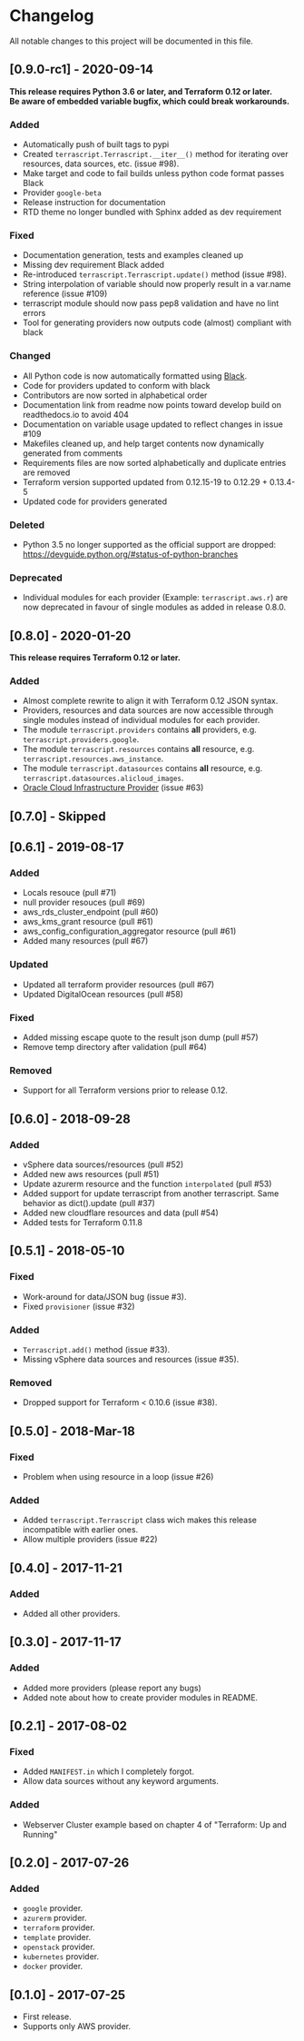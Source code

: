 # Changelog
All notable changes to this project will be documented in this file.

## [0.9.0-rc1] - 2020-09-14
**This release requires Python 3.6 or later, and Terraform 0.12 or later.**  
**Be aware of embedded variable bugfix, which could break workarounds.**  
### Added
* Automatically push of built tags to pypi
* Created ``terrascript.Terrascript.__iter__()`` method for iterating over resources, data sources, etc.  (issue #98).
* Make target and code to fail builds unless python code format passes Black
* Provider `google-beta`
* Release instruction for documentation
* RTD theme no longer bundled with Sphinx added as dev requirement
### Fixed
* Documentation generation, tests and examples cleaned up
* Missing dev requirement Black added
* Re-introduced ``terrascript.Terrascript.update()`` method (issue #98).
* String interpolation of variable should now properly result in a var.name reference (issue #109)
* terrascript module should now pass pep8 validation and have no lint errors
* Tool for generating providers now outputs code (almost) compliant with black
### Changed
* All Python code is now automatically formatted using [Black](https://pypi.org/project/black/).
* Code for providers updated to conform with black
* Contributors are now sorted in alphabetical order
* Documentation link from readme now points toward develop build on readthedocs.io to avoid 404
* Documentation on variable usage updated to reflect changes in issue #109
* Makefiles cleaned up, and help target contents now dynamically generated from comments
* Requirements files are now sorted alphabetically and duplicate entries are removed
* Terraform version supported updated from 0.12.15-19 to 0.12.29 + 0.13.4-5
* Updated code for providers generated
### Deleted
* Python 3.5 no longer supported as the official support are dropped: https://devguide.python.org/#status-of-python-branches
### Deprecated
* Individual modules for each provider (Example: ``terrascript.aws.r``) are now deprecated in favour of
  single modules as added in release 0.8.0. 

## [0.8.0] - 2020-01-20
**This release requires Terraform 0.12 or later.**
### Added
* Almost complete rewrite to align it with Terraform 0.12 JSON syntax. 
* Providers, resources and data sources are now accessible through single modules instead of 
  individual modules for each provider.
* The module ``terrascript.providers`` contains **all** providers, e.g. ``terrascript.providers.google``.
* The module ``terrascript.resources`` contains **all** resource, e.g. ``terrascript.resources.aws_instance``.
* The module ``terrascript.datasources`` contains **all** resource, e.g. ``terrascript.datasources.alicloud_images``.
* [Oracle Cloud Infrastructure Provider](https://www.terraform.io/docs/providers/oci/index.html) (issue #63)

## [0.7.0] - Skipped

## [0.6.1] - 2019-08-17
### Added
* Locals resouce (pull #71)
* null provider resouces (pull #69)
* aws_rds_cluster_endpoint (pull #60)
* aws_kms_grant resource (pull #61)
* aws_config_configuration_aggregator resource (pull #61)
* Added many resources (pull #67)
### Updated
* Updated all terraform provider resources (pull #67)
* Updated DigitalOcean resources (pull #58)
### Fixed
* Added missing escape quote to the result json dump (pull #57)
* Remove temp directory after validation (pull #64)
### Removed
* Support for all Terraform versions prior to release 0.12.

## [0.6.0] - 2018-09-28
### Added
* vSphere data sources/resources (pull #52)
* Added new aws resources (pull #51)
* Update azurerm resource and the function `interpolated` (pull #53)
* Added support for update terrascript from another terrascript. Same behavior as dict().update (pull #37)
* Added new cloudflare resources and data (pull #54)
* Added tests for Terraform 0.11.8

## [0.5.1] - 2018-05-10
### Fixed
* Work-around for data/JSON bug  (issue #3).
* Fixed `provisioner` (issue #32)
### Added
* `Terrascript.add()` method (issue #33).
* Missing vSphere data sources and resources (issue #35).
### Removed
* Dropped support for Terraform < 0.10.6 (issue #38).

## [0.5.0] - 2018-Mar-18
### Fixed
* Problem when using resource in a loop (issue #26)
### Added
* Added `terrascript.Terrascript` class wich makes this release
  incompatible with earlier ones.
* Allow multiple providers (issue #22)

## [0.4.0] - 2017-11-21
### Added
* Added all other providers.

## [0.3.0] - 2017-11-17
### Added
* Added more providers (please report any bugs)
* Added note about how to create provider modules in README.

## [0.2.1] - 2017-08-02
### Fixed
* Added `MANIFEST.in` which I completely forgot.
* Allow data sources without any keyword arguments.
### Added
* Webserver Cluster example based on chapter 4 of "Terraform: Up and Running"

## [0.2.0] - 2017-07-26
### Added
* `google` provider.
* `azurerm` provider.
* `terraform` provider.
* `template` provider.
* `openstack` provider.
* `kubernetes` provider.
* `docker` provider.

## [0.1.0] - 2017-07-25
* First release.
* Supports only AWS provider.
